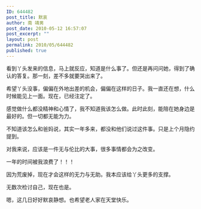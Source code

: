 ```yaml
---
ID: 644482
post_title: 默哀
author: 南 靖男
post_date: 2010-05-12 16:57:07
post_excerpt: ""
layout: post
permalink: 2010/05/644482
published: true
---
```

看到丫头发来的信息，马上就反应，知道是什么事了。但还是再问问她，得到了确认的答复。那一刻，差不多就要哭出来了。

希望丫头没事，偏偏在外地出差的机会，偏偏在这样的日子。我一直还在想，什么时候能见上一面。现在，已经注定了。

感觉做什么都没精神和心情了，我不知道我该怎么做。此时此刻，能陪在她身边是最好的。但一切都无能为力。

不知道该怎么和爸妈说，其实一年多来，都没和他们说过这件事。只是上个月隐约提到。

对我来说，应该是一件无与伦比的大事，很多事情都会为之改变。

一年的时间被我浪费了！！！

因为荒废掉，现在才会这样的无力与无助。我本应该给丫头更多的支撑。

无数次检讨自己，现在也是。

嗯，这几日好好默哀静想。也希望老人家在天堂快乐。